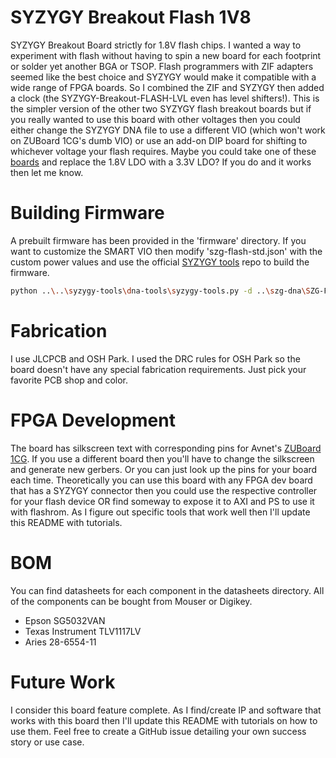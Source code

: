 # SYZYGY Breakout Flash 1V8
SYZYGY Breakout Board strictly for 1.8V flash chips. I wanted a way to experiment with flash without having to spin a new board for each footprint or solder yet another BGA or TSOP. Flash programmers with ZIF adapters seemed like the best choice and SYZYGY would make it compatible with a wide range of FPGA boards. So I combined the ZIF and SYZYGY then added a clock (the SYZYGY-Breakout-FLASH-LVL even has level shifters!). This is the simpler version of the other two SYZYGY flash breakout boards but if you really wanted to use this board with other voltages then you could either change the SYZYGY DNA file to use a different VIO (which won't work on ZUBoard 1CG's dumb VIO) or use an add-on DIP board for shifting to whichever voltage your flash requires. Maybe you could take one of these [boards](https://www.amazon.com/gp/product/B0897TX932) and replace the 1.8V LDO with a 3.3V LDO? If you do and it works then let me know.

# Building Firmware
A prebuilt firmware has been provided in the 'firmware' directory. If you want to customize the SMART VIO then modify 'szg-flash-std.json' with the custom power values and use the official [SYZYGY tools](https://github.com/SYZYGYfpga/syzygy-tools/) repo to build the firmware. 

```bash
python ..\..\syzygy-tools\dna-tools\syzygy-tools.py -d ..\szg-dna\SZG-FLASH\szg-flash-std.json -f ..\..\syzygy-tools\pod-fw\avr-dna-fw-main.hex
```

# Fabrication
I use JLCPCB and OSH Park. I used the DRC rules for OSH Park so the board doesn't have any special fabrication requirements. Just pick your favorite PCB shop and color.

# FPGA Development
The board has silkscreen text with corresponding pins for Avnet's [ZUBoard 1CG](https://www.avnet.com/wps/portal/us/products/avnet-boards/avnet-board-families/zuboard-1cg/). If you use a different board then you'll have to change the silkscreen and generate new gerbers. Or you can just look up the pins for your board each time. Theoretically you can use this board with any FPGA dev board that has a SYZYGY connector then you could use the respective controller for your flash device OR find someway to expose it to AXI and PS to use it with flashrom. As I figure out specific tools that work well then I'll update this README with tutorials.

# BOM
You can find datasheets for each component in the datasheets directory. All of the components can be bought from Mouser or Digikey. 
* Epson SG5032VAN
* Texas Instrument TLV1117LV
* Aries 28-6554-11

# Future Work
I consider this board feature complete. As I find/create IP and software that works with this board then I'll update this README with tutorials on how to use them. Feel free to create a GitHub issue detailing your own success story or use case.

